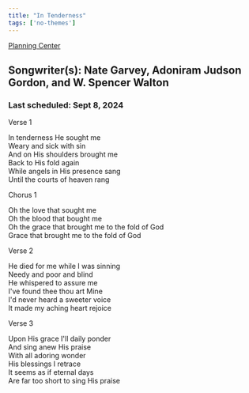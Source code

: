 ```yaml
---
title: "In Tenderness"
tags: ['no-themes']
---
```


[Planning Center](https://services.planningcenteronline.com/songs/12807736)

## Songwriter(s): Nate Garvey, Adoniram Judson Gordon, and W. Spencer Walton
### Last scheduled: Sept 8, 2024          

Verse 1  
  
In tenderness He sought me  
Weary and sick with sin  
And on His shoulders brought me  
Back to His fold again  
While angels in His presence sang  
Until the courts of heaven rang  
  
Chorus 1  
  
Oh the love that sought me  
Oh the blood that bought me  
Oh the grace that brought me to the fold of God  
Grace that brought me to the fold of God  
  
Verse 2  
  
He died for me while I was sinning  
Needy and poor and blind  
He whispered to assure me  
I've found thee thou art Mine  
I'd never heard a sweeter voice  
It made my aching heart rejoice  
  
Verse 3  
  
Upon His grace I'll daily ponder  
And sing anew His praise  
With all adoring wonder  
His blessings I retrace  
It seems as if eternal days  
Are far too short to sing His praise
